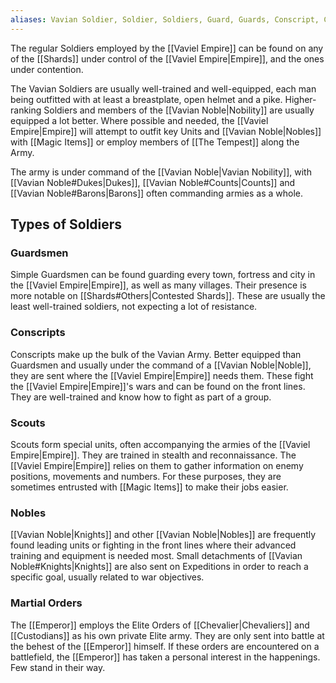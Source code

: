 ```yaml
---
aliases: Vavian Soldier, Soldier, Soldiers, Guard, Guards, Conscript, Conscripts, Scout, Scouts
---
```

The regular Soldiers employed by the [[Vaviel Empire]] can be found on any of the [[Shards]] under control of the [[Vaviel Empire|Empire]], and the ones under contention.

The Vavian Soldiers are usually well-trained and well-equipped, each man being outfitted with at least a breastplate, open helmet and a pike. Higher-ranking Soldiers and members of the [[Vavian Noble|Nobility]] are usually equipped a lot better. Where possible and needed, the [[Vaviel Empire|Empire]] will attempt to outfit key Units and [[Vavian Noble|Nobles]] with [[Magic Items]] or employ members of [[The Tempest]] along the Army.

The army is under command of the [[Vavian Noble|Vavian Nobility]], with [[Vavian Noble#Dukes|Dukes]], [[Vavian Noble#Counts|Counts]] and [[Vavian Noble#Barons|Barons]] often commanding armies as a whole.

## Types of Soldiers
### Guardsmen
Simple Guardsmen can be found guarding every town, fortress and city in the [[Vaviel Empire|Empire]], as well as many villages. Their presence is more notable on [[Shards#Others|Contested Shards]]. These are usually the least well-trained soldiers, not expecting a lot of resistance.

### Conscripts
Conscripts make up the bulk of the Vavian Army. Better equipped than Guardsmen and usually under the command of a [[Vavian Noble|Noble]], they are sent where the [[Vaviel Empire|Empire]] needs them. These fight the [[Vaviel Empire|Empire]]'s wars and can be found on the front lines. They are well-trained and know how to fight as part of a group.

### Scouts
Scouts form special units, often accompanying the armies of the [[Vaviel Empire|Empire]]. They are trained in stealth and reconnaissance. The [[Vaviel Empire|Empire]] relies on them to gather information on enemy positions, movements and numbers. For these purposes, they are sometimes entrusted with [[Magic Items]] to make their jobs easier.

### Nobles
[[Vavian Noble|Knights]] and other [[Vavian Noble|Nobles]] are frequently found leading units or fighting in the front lines where their advanced training and equipment is needed most. Small detachments of [[Vavian Noble#Knights|Knights]] are also sent on Expeditions in order to reach a specific goal, usually related to war objectives.

### Martial Orders
The [[Emperor]] employs the Elite Orders of [[Chevalier|Chevaliers]] and [[Custodians]] as his own private Elite army. They are only sent into battle at the behest of the [[Emperor]] himself. If these orders are encountered on a battlefield, the [[Emperor]] has taken a personal interest in the happenings. Few stand in their way.